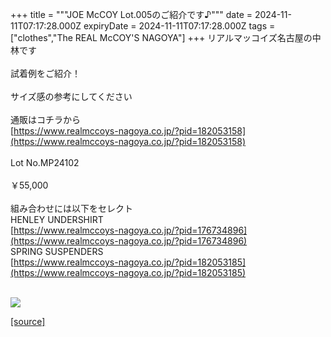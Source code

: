+++
title = """JOE McCOY Lot.005のご紹介です♪"""
date = 2024-11-11T07:17:28.000Z
expiryDate = 2024-11-11T07:17:28.000Z
tags = ["clothes","The REAL McCOY'S NAGOYA"]
+++
リアルマッコイズ名古屋の中林です  
   
試着例をご紹介！  
   
サイズ感の参考にしてください  
   
通販はコチラから  
[https://www.realmccoys-nagoya.co.jp/?pid=182053158](https://www.realmccoys-nagoya.co.jp/?pid=182053158)  
   
Lot No.MP24102  
   
￥55,000  
   
組み合わせには以下をセレクト  
HENLEY UNDERSHIRT  
[https://www.realmccoys-nagoya.co.jp/?pid=176734896](https://www.realmccoys-nagoya.co.jp/?pid=176734896)  
SPRING SUSPENDERS  
[https://www.realmccoys-nagoya.co.jp/?pid=182053185](https://www.realmccoys-nagoya.co.jp/?pid=182053185)  
 

[![](https://stat.ameba.jp/user_images/20241111/16/realmccoy-nagoya/cf/dc/j/o1000100015508785071.jpg)](https://www.realmccoys-nagoya.co.jp/?pid=182053158)

[[source]](https://ameblo.jp/realmccoy-nagoya/entry-12874631589.html)
